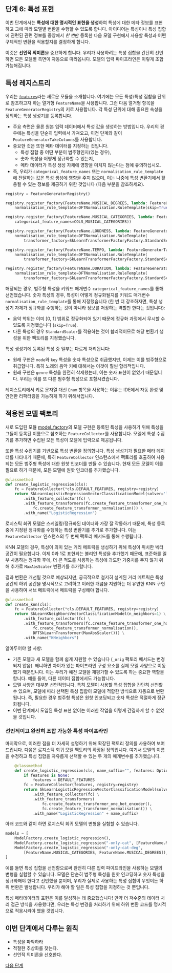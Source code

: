 ## 단계 6: 특성 표현

이번 단계에서는 **특성에 대한 명시적인 표현을 생성**하여 특성에 대한 메타 정보를 표현하고 그에 따라 모델별 변환을 수행할 수 있도록 합니다. 아이디어는 특성이나 특성 집합에 관련된 관련 정보를 중앙에서 *한 번*만 등록한 다음 모델 구현에서 사용할 특성과 어떤 구체적인 변환을 적용할지를 결정하게 합니다.

이것은 **선언적 의미론**을 중요하게 합니다. 우리가 사용하려는 특성 집합을 간단히 선언하면 모든 모델별 측면이 자동으로 따라옵니다. 모델의 입력 파이프라인은 이렇게 조합 가능해집니다.


## 특성 레지스트리

우리는 [`features`](songpop/features.py)라는 새로운 모듈을 소개합니다. 여기에는 모든 특성/특성 집합을 단위로 참조하고자 하는 열거형 `FeatureName`을 사용합니다. 그런 다음 열거형 항목을 `FeatureGeneratorRegistry`의 키로 사용합니다. 각 특성 단위에 대해 중요한 속성을 정의하는 특성 생성기를 등록합니다.
  - 주요 측면은 물론 원본 입력 데이터에서 특성 값을 생성하는 방법입니다. 우리의 경우에는 특성을 단순히 입력에서 가져오고, 이전 단계와 같이 `FeatureGeneratorTakeColumns`를 사용합니다.
  - 중요한 것은 또한 메타 데이터를 지정하는 것입니다.
    - 특성 집합 중 어떤 부분이 범주형인지(있는 경우),
    - 숫자 특성을 어떻게 정규화할 수 있는지,
    - 메타 데이터가 특성 생성 자체에 영향을 미치지 않는다는 점에 유의하십시오.
  - 즉, 우리가 `categorical_feature_names` 또는 `normalisation_rule_template`에 전달하는 값은 특성 생성에 영향을 주지 않으며, 이는 나중에 특성 변환기에서 활용될 수 있는 정보를 제공하기 위한 것입니다 (다음 부분을 참조하세요).

```python
registry = FeatureGeneratorRegistry()

registry.register_factory(FeatureName.MUSICAL_DEGREES, lambda: FeatureGeneratorTakeColumns(COLS_MUSICAL_DEGREES,
    normalisation_rule_template=DFTNormalisation.RuleTemplate(skip=True)))

registry.register_factory(FeatureName.MUSICAL_CATEGORIES, lambda: FeatureGeneratorTakeColumns(COLS_MUSICAL_CATEGORIES,
    categorical_feature_names=COLS_MUSICAL_CATEGORIES))

registry.register_factory(FeatureName.LOUDNESS, lambda: FeatureGeneratorTakeColumns(COL_LOUDNESS,
    normalisation_rule_template=DFTNormalisation.RuleTemplate(
        transformer_factory=SkLearnTransformerFactoryFactory.StandardScaler())))

registry.register_factory(FeatureName.TEMPO, lambda: FeatureGeneratorTakeColumns(COL_TEMPO,
    normalisation_rule_template=DFTNormalisation.RuleTemplate(
        transformer_factory=SkLearnTransformerFactoryFactory.StandardScaler())))

registry.register_factory(FeatureName.DURATION, lambda: FeatureGeneratorTakeColumns(COL_DURATION_MS,
    normalisation_rule_template=DFTNormalisation.RuleTemplate(
        transformer_factory=SkLearnTransformerFactoryFactory.StandardScaler())))
```

해당되는 경우, 범주형 특성을 키워드 매개변수 `categorical_feature_names`를 통해 선언했습니다. 숫자 특성의 경우, 특성이 어떻게 정규화될지를 키워드 매개변수 `normalisation_rule_template`를 통해 지정했습니다 (한 번 더 강조하자면, 특성 생성기 자체가 정규화를 수행하는 것이 아니라 정보를 저장하는 역할만 한다는 것입니다):
  - 음악 학위는 이미 [0, 1] 범위로 정규화되어 있기 때문에 정규화 과정에서 무시할 수 있도록 지정했습니다 (`skip=True`).
  - 다른 특성의 경우 `StandardScaler`를 적용하는 것이 합리적이므로 해당 변환기 생성을 위한 팩토리를 지정했습니다.

특성 생성기에 등록된 특성 중 일부는 다르게 처리됩니다:
  - 원래 구현은 `mode`와 `key` 특성을 숫자 특성으로 취급했지만, 이제는 이를 범주형으로 취급합니다. 특히 노래의 음악 키에 대해서는 이것이 훨씬 합리적입니다.
  - 원래 구현은 `genre` 특성을 완전히 삭제했는데, 이는 숫자 표현이 없었기 때문입니다. 우리는 이를 또 다른 범주형 특성으로 포함시켰습니다.

레지스트리에서 키로 문자열 대신 `Enum` 항목을 사용하는 이유는 IDE에서 자동 완성 및 안전한 리팩터링을 가능하게 하기 위해서입니다.

## 적용된 모델 팩토리

새로 도입된 모듈 [model_factory](songpop/model_factory.py)의 모델 구현은 등록된 특성을 사용하기 위해 특성을 그들이 등록된 이름으로 참조하는 `FeatureCollector`를 사용합니다.
모델에 특성 수집기를 추가하면 수집된 모든 특성이 모델에 입력으로 제공됩니다.

또한 특성 수집기를 기반으로 특성 변환을 정의합니다. 특성 생성기가 필요한 메타 데이터를 나타내기 때문에, 특히 `FeatureCollector` 인스턴스에서 팩토리를 호출하여 사용되는 모든 범주형 특성에 대한 원핫 인코더를 만들 수 있습니다. 현재 모든 모델이 이를 필요로 하기 때문에, 모든 모델에 원핫 인코더를 추가했습니다.

```python
@classmethod
def create_logistic_regression(cls):
    fc = FeatureCollector(*cls.DEFAULT_FEATURES, registry=registry)
    return SkLearnLogisticRegressionVectorClassificationModel(solver='lbfgs', max_iter=1000) \
        .with_feature_collector(fc) \
        .with_feature_transformers(fc.create_feature_transformer_one_hot_encoder(),
            fc.create_feature_transformer_normalisation()) \
        .with_name("LogisticRegression")
```

로지스틱 회귀 모델은 스케일링/정규화된 데이터와 가장 잘 작동하기 때문에, 특성 등록 중에 지정된 정규화를 수행하는 특성 변환기를 추가로 추가합니다. 이는 `FeatureCollector` 인스턴스의 두 번째 팩토리 메서드를 통해 수행됩니다.

KNN 모델의 경우, 특성이 의미 있는 거리 메트릭을 생성하기 위해 특성이 위치한 벡터 공간이 필요합니다. 이제 0과 1로 표현되는 불리언 특성을 추가했기 때문에, 표준화를 일부 사용하는 정규화 후에, 더 큰 척도를 사용하는 특성에 과도한 가중치를 주지 않기 위해 추가로 `MaxAbsScaler` 변환기를 추가합니다.

결과 변환은 개선될 것으로 예상되지만, 궁극적으로 철저히 설계된 거리 메트릭은 특성 공간의 하위 공간을 명시적으로 고려하고 이러한 개념을 지원하는 더 유연한 KNN 구현을 사용하여 서브 메트릭에서 메트릭을 구성해야 합니다.

```python
@classmethod
def create_knn(cls):
    fc = FeatureCollector(*cls.DEFAULT_FEATURES, registry=registry)
    return SkLearnKNeighborsVectorClassificationModel(n_neighbors=1) \
        .with_feature_collector(fc) \
        .with_feature_transformers(fc.create_feature_transformer_one_hot_encoder(),
            fc.create_feature_transformer_normalisation(),
            DFTSkLearnTransformer(MaxAbsScaler())) \
        .with_name("KNeighbors")
```

알아두어야 할 사항:
  - 기존 모델과 새 모델을 함께 쉽게 지원할 수 있습니다 (`_orig` 팩토리 메서드는 변경되지 않음). 왜냐하면 차이가 있는 파이프라인 구성 요소를 실제 모델 사양으로 이동했기 때문입니다. 이는 우리가 예전 모델을 재평가할 수 있도록 하는 중요한 역할을 합니다. 예를 들어, 다른 데이터 집합에서도 가능합니다.
  - 모델 사양은 대부분 선언적입니다. 특히 모델이 사용할 특성 집합을 간단히 선언할 수 있으며, 모델에 따라 선택된 특성 집합이 모델에 적합한 방식으로 자동으로 변환됩니다. 즉, 필요한 경우 범주형 특성은 원핫 인코딩되고 숫자 특성은 적절하게 정규화됩니다.
  - 이번 단계에서 도입된 특성 표현 없이는 이러한 작업을 이렇게 간결하게 할 수 없었을 것입니다.


### 선언적이고 완전히 조합 가능한 특성 파이프라인

마지막으로, 이러한 점을 더 자세히 설명하기 위해 확장된 팩토리 정의를 사용하여 보여드립니다. 다음은 로지스틱 회귀 모델 팩토리의 확장된 정의입니다. 여기서 모델의 이름을 수정하고 특성 집합을 자유롭게 선택할 수 있는 두 개의 매개변수를 추가했습니다.

```python
    @classmethod
    def create_logistic_regression(cls, name_suffix="", features: Optional[List[FeatureName]] = None):
        if features is None:
            features = DEFAULT_FEATURES
        fc = FeatureCollector(features, registry=registry)
        return SkLearnLogisticRegressionVectorClassificationModel(solver='lbfgs', max_iter=1000) \
            .with_feature_collector(fc) \
            .with_feature_transformers(
                fc.create_feature_transformer_one_hot_encoder(),
                fc.create_feature_transformer_normalisation()) \
            .with_name("LogisticRegression" + name_suffix)
```

아래 코드와 같이 하면 로지스틱 회귀 모델의 변형을 실험할 수 있습니다.

```python
models = [
    ModelFactory.create_logistic_regression(),
    ModelFactory.create_logistic_regression("-only-cat", [FeatureName.MUSICAL_CATEGORIES]),
    ModelFactory.create_logistic_regression("-only-cat-deg", 
        [FeatureName.MUSICAL_CATEGORIES, FeatureName.MUSICAL_DEGREES]),
]
```

예를 들면 특성 집합을 선언함으로써 완전히 다른 입력 파이프라인을 사용하는 모델의 변형을 실험할 수 있습니다. 모델은 단순히 범주형 특성을 원핫 인코딩하고 숫자 특성을 정규화해야 한다고 선언했을 뿐이며, 우리가 실제로 사용하는 특성 집합이 무엇이든 하위 변환은 발생합니다. 우리가 해야 할 일은 특성 집합을 지정하는 것 뿐입니다.

특성 메타데이터의 표현은 이를 달성하는 데 중요했습니다! 만약 더 저수준의 데이터 처리 접근 방식을 사용했다면, 우리는 특성 변경을 처리하기 위해 하위 변환 코드를 명시적으로 적응시켜야 했을 것입니다.

## 이번 단계에서 다루는 원칙

- 특성을 파악하라
- 적절한 추상화를 찾는다.
- 선언적 의미론을 선호한다.


[다음 단계](../step07-feature-engineering/README.md)

